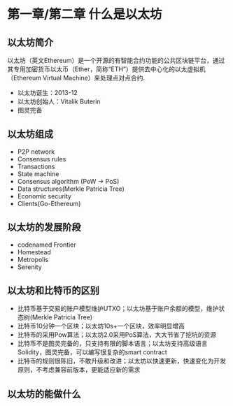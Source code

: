 # 第一章/第二章 什么是以太坊
## 以太坊简介
以太坊（英文Ethereum）是一个开源的有智能合约功能的公共区块链平台，通过其专用加密货币以太币（Ether，简称“ETH”）提供去中心化的以太虚拟机（Ethereum Virtual Machine）来处理点对点合约.
* 以太坊诞生：2013-12
* 以太坊创始人：Vitalik Buterin 
* 图灵完备

## 以太坊组成
*  P2P network
*  Consensus rules
*  Transactions
*  State machine
*  Consensus algorithm (PoW -> PoS)
*  Data structures(Merkle Patricia Tree)
*  Economic security
*  Clients(Go-Ethereum)  

## 以太坊的发展阶段
* codenamed Frontier
* Homestead
* Metropolis
* Serenity
  
## 以太坊和比特币的区别
* 比特币基于交易的账户模型维护UTXO；以太坊基于账户余额的模型，维护状态树(Merkle Patricia Tree)
* 比特币10分钟一个区块；以太坊10s+一个区块，效率明显增高
* 比特币的采用Pow算法；以太坊2.0采用PoS算法，大大节省了挖坑的资源
* 比特币不是图灵完备的，只支持有限的脚本语言；以太坊支持高级语言Solidity，图灵完备，可以编写很复杂的smart contract
* 比特币的规则很陈旧，不敢升级和改进；以太坊以快速更新，快速变化为开发原则，不考虑兼容前版本，更能适应新的需求


## 以太坊的能做什么
